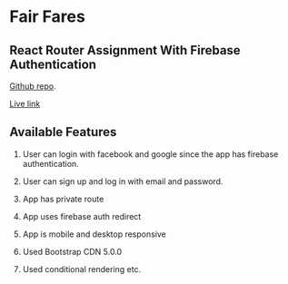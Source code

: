 # Fair Fares 
## React Router Assignment With Firebase Authentication

[Github repo](https://github.com/Porgramming-Hero-web-course/react-auth-ShahbajKhan).

[Live link](https://quizzical-poincare-2ddd78.netlify.app/)

## Available Features
1) User can login with facebook and google since the app has firebase authentication. 

2) User can sign up and log in with email and password. 

3) App has private route

4) App uses firebase auth redirect

5) App is mobile and desktop responsive

6) Used Bootstrap CDN 5.0.0

7) Used conditional rendering etc.






